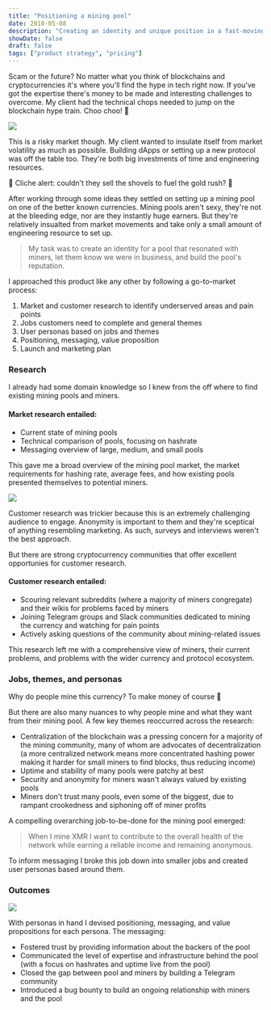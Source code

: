 ```yaml
---
title: "Positioning a mining pool"
date: 2018-05-08
description: "Creating an identity and unique position in a fast-moving market of skeptical users."
showDate: false
draft: false
tags: ["product strategy", "pricing"]
---
```


Scam or the future? No matter what you think of blockchains and cryptocurrencies it's where you'll find the hype in tech right now. If you've got the expertise there's money to be made and interesting challenges to overcome. My client had the technical chops needed to jump on the blockchain hype train. Choo choo! 🚂

<img src="/images/work/mining-pool/trend.png" class="responsive">

This is a risky market though. My client wanted to insulate itself from market volatility as much as possible. Building dApps or setting up a new protocol was off the table too. They're both big investments of time and engineering resources.

🚨 Cliche alert: couldn't they sell the shovels to fuel the gold rush? 🚨

After working through some ideas they settled on setting up a mining pool on one of the better known currencies. Mining pools aren't sexy, they're not at the bleeding edge, nor are they instantly huge earners. But they're relatively insualted from market movements and take only a small amount of engineering resource to set up.

> My task was to create an identity for a pool that resonated with miners, let them know we were in business, and build the pool's reputation.

I approached this product like any other by following a go-to-market process:

1. Market and customer research to identify underserved areas and pain points
2. Jobs customers need to complete and general themes
3. User personas based on jobs and themes
4. Positioning, messaging, value proposition
5. Launch and marketing plan

### Research

I already had some domain knowledge so I knew from the off where to find existing mining pools and miners.

#### Market research entailed:

- Current state of mining pools
- Technical comparison of pools, focusing on hashrate
- Messaging overview of large, medium, and small pools

This gave me a broad overview of the mining pool market, the market requirements for hashing rate, average fees, and how existing pools presented themselves to potential miners.

<img src="/images/work/mining-pool/pools.png" class="responsive">

Customer research was trickier because this is an extremely challenging audience to engage. Anonymity is important to them and they're sceptical of anything resembling marketing. As such, surveys and interviews weren't the best approach.

But there are strong cryptocurrency communities that offer excellent opportunies for customer research.

#### Customer research entailed:

- Scouring relevant subreddits (where a majority of miners congregate) and their wikis for problems faced by miners
- Joining Telegram groups and Slack communities dedicated to mining the currency and watching for pain points
- Actively asking questions of the community about mining-related issues

This research left me with a comprehensive view of miners, their current problems, and problems with the wider currency and protocol ecosystem.

### Jobs, themes, and personas

Why do people mine this currency? To make money of course 💸

But there are also many nuances to why people mine and what they want from their mining pool. A few key themes reoccurred across the research:

- Centralization of the blockchain was a pressing concern for a majority of the mining community, many of whom are advocates of decentralization (a more centralized network means more concentrated hashing power making it harder for small miners to find blocks, thus reducing income)
- Uptime and stability of many pools were patchy at best
- Security and anonymity for miners wasn't always valued by existing pools
- Miners don't trust many pools, even some of the biggest, due to rampant crookedness and siphoning off of miner profits

A compelling overarching job-to-be-done for the mining pool emerged:

> When I mine XMR I want to contribute to the overall health of the network while earning a reliable income and remaining anonymous.

To inform messaging I broke this job down into smaller jobs and created user personas based around them.

### Outcomes

<img src="/images/work/mining-pool/homepage.png" class="responsive">

With personas in hand I devised positioning, messaging, and value propositions for each persona. The messaging:

- Fostered trust by providing information about the backers of the pool
- Communicated the level of expertise and infrastructure behind the pool (with a focus on hashrates and uptime live from the pool)
- Closed the gap between pool and miners by building a Telegram community
- Introduced a bug bounty to build an ongoing relationship with miners and the pool